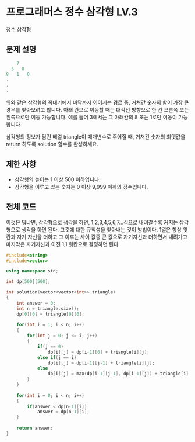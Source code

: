 # 프로그래머스 정수 삼각형 LV.3
[정수 삼각형](https://programmers.co.kr/learn/courses/30/lessons/43105)

## 문제 설명

```c++
    7
  3   8
8   1   0
.
.
.
```

위와 같은 삼각형의 꼭대기에서 바닥까지 이어지는 경로 중, 거쳐간 숫자의 합이 가장 큰 경우를 찾아보려고 합니다. 아래 칸으로 이동할 때는 대각선 방향으로 한 칸 오른쪽 또는 왼쪽으로만 이동 가능합니다. 예를 들어 3에서는 그 아래칸의 8 또는 1로만 이동이 가능합니다.

삼각형의 정보가 담긴 배열 triangle이 매개변수로 주어질 때, 거쳐간 숫자의 최댓값을 return 하도록 solution 함수를 완성하세요.

## 제한 사항

  * 삼각형의 높이는 1 이상 500 이하입니다.
  * 삼각형을 이루고 있는 숫자는 0 이상 9,999 이하의 정수입니다.

## 전체 코드

이것은 뭐냐면, 삼각형으로 생각을 하면, 1,2,3,4,5,6,7...식으로 내려갈수록 커지는 삼각형으로 생각을 하면 된다.
그것에 대한 규칙성을 찾아내는 것이 방법이다.
1열은 항상 윗칸과 자기 자신을 더하고
그 이후는 사이 값중 큰 값으로 자기자신과 더하면서 내려가고
마지막은 자기자신과 이전 1,1 윗칸으로 결정하면 된다.

```c++
#include<string>
#include<vector>

using namespace std;

int dp[500][500];

int solution(vector<vector<int>> triangle)
{
	int answer = 0;
	int n = triangle.size();
	dp[0][0] = triangle[0][0];
	
	for(int i = 1; i < n; i++)
	{
		for(int j = 0; j <= i; j++)
		{
			if(j == 0)
				dp[i][j] = dp[i-1][0] + triangle[i][j];
			else if(j == i)
				dp[i][j] = dp[i-1][j-1] + triangle[i][j];
			else
				dp[i][j] = max(dp[i-1][j-1], dp[i-1][j]) + triangle[i][j];
		}
	}
	
	for(int i = 0; i < n; i++)
	{
		if(answer < dp[n-1][i])
			answer = dp[n-1][i];
	}
	
	return answer;
}
```

